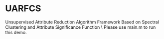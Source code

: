 # UARFCS
Unsupervised Attribute Reduction Algorithm Framework Based on Spectral Clustering and Attribute Significance Function \\
Please use main.m to run this demo.
